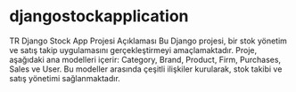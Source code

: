 # djangostockapplication
TR 
Django Stock App Projesi Açıklaması Bu Django projesi, bir stok yönetim ve satış takip uygulamasını gerçekleştirmeyi amaçlamaktadır. 
Proje, aşağıdaki ana modelleri içerir: Category, Brand, Product, Firm, Purchases, Sales ve User. Bu modeller arasında çeşitli ilişkiler kurularak, stok takibi ve satış yönetimi sağlanmaktadır.
